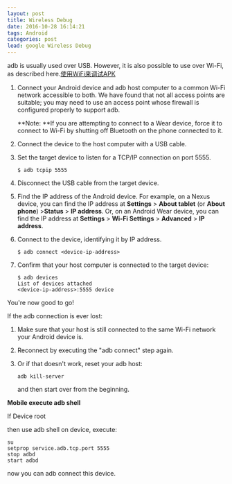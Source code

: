 ```yaml
---
layout: post
title: Wireless Debug
date: 2016-10-28 16:14:21
tags: Android
categories: post
lead: google Wireless Debug
---
```


adb is usually used over USB. However, it is also possible to use over Wi-Fi, as described here.[使用WiFi来调试APK](https://www.google.co.uk/url?sa=t&rct=j&q=&esrc=s&source=web&cd=4&cad=rja&uact=8&ved=0ahUKEwiMgdGLx_zPAhVEl5QKHQ15DYUQFgg6MAM&url=https%3A%2F%2Fdeveloper.android.com%2Fstudio%2Fcommand-line%2Fadb.html&usg=AFQjCNEPxnaeOPDPEziHgSJ4_8uMoRcfCQ&sig2=bubcKLUYeKkn3Df9l4ZGXg)
<!--more-->
1. Connect your Android device and adb host computer to a common Wi-Fi network accessible to both. We have found that not all access points are suitable; you may need to use an access point whose firewall is configured properly to support adb.

   **Note: **If you are attempting to connect to a Wear device, force it to connect to Wi-Fi by shutting off Bluetooth on the phone connected to it.

2. Connect the device to the host computer with a USB cable.

3. Set the target device to listen for a TCP/IP connection on port 5555.

   ```shell
   $ adb tcpip 5555
   ```

4. Disconnect the USB cable from the target device.

5. Find the IP address of the Android device. For example, on a Nexus device, you can find the IP address at **Settings** > **About tablet** (or **About phone**) >**Status** > **IP address**. Or, on an Android Wear device, you can find the IP address at **Settings** > **Wi-Fi Settings** > **Advanced** > **IP address**.

6. Connect to the device, identifying it by IP address.

   ```shell
   $ adb connect <device-ip-address>
   ```

7. Confirm that your host computer is connected to the target device:

   ```shell
   $ adb devices
   List of devices attached
   <device-ip-address>:5555 device
   ```

You're now good to go!

If the adb connection is ever lost:

1. Make sure that your host is still connected to the same Wi-Fi network your Android device is.

2. Reconnect by executing the "adb connect" step again.

3. Or if that doesn't work, reset your adb host:

   ```shell
   adb kill-server
   ```

   and then start over from the beginning.





**Mobile execute adb shell**

If Device root

then use adb shell on device, execute:

```shell
su
setprop service.adb.tcp.port 5555
stop adbd
start adbd
```

now you can adb connect this device.

